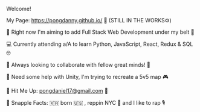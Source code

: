 Welcome!

My Page: https://pongdanny.github.io/ 🙈 (STILL IN THE WORKS⚙️)

🚀 Right now I'm aiming to add Full Stack Web Development under my belt 💪

💻 Currently attending a/A to learn Python, JavaScript, React, Redux & SQL 🤓

🤼 Always looking to collaborate with fellow great minds! 🧠

🙋 Need some help with Unity, I'm trying to recreate a 5v5 map 🎮

📮 Hit Me Up: pongdaniel17@gmail.com 📨

💯 Snapple Facts: 🇰🇷  born 🇺🇸 , reppin NYC 🗽 and I like to rap 🎙️

